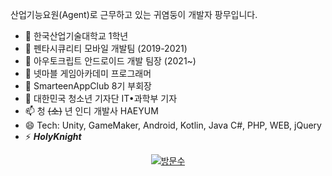산업기능요원(Agent)로 근무하고 있는 귀염둥이 개발자 팡무입니다.

- 🔭 한국산업기술대학교 1학년
- 🌱 펜타시큐리티 모바일 개발팀 (2019-2021)
- 🌱 아우토크립트 안드로이드 개발 팀장 (2021~)
- 👯 넷마블 게임아카데미 프로그래머
- 🤔 SmarteenAppClub 8기 부회장
- 💬 대한민국 청소년 기자단 IT•과학부 기자
- 📫 청 ~~(소)~~ 년 인디 개발사 HAEYUM
- 😄 Tech: Unity, GameMaker, Android, Kotlin, Java C#, PHP, WEB, jQuery
- ⚡ ***HolyKnight***

 <div align=center>
	
  [![방문수](https://hits.seeyoufarm.com/api/count/incr/badge.svg?url=https%3A%2F%2Fgithub.com%2Fkisa002)](https://hits.seeyoufarm.com) 
	
  </div>
